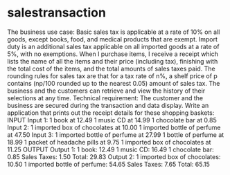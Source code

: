 # salestransaction
The business use case:
Basic sales tax is applicable at a rate of 10% on all goods, except books, food, and medical products that are
exempt. Import duty is an additional sales tax applicable on all imported goods at a rate of 5%, with no
exemptions.
When I purchase items, I receive a receipt which lists the name of all the items and their price (including tax),
finishing with the total cost of the items, and the total amounts of sales taxes paid. The rounding rules for sales tax
are that for a tax rate of n%, a shelf price of p contains (np/100 rounded up to the nearest 0.05) amount of sales
tax.
The business and the customers can retrieve and view the history of their selections at any time.
Technical requirement:
The customer and the business are secured during the transaction and data display.
Write an application that prints out the receipt details for these shopping baskets:
INPUT
Input 1:
1 book at 12.49
1 music CD at 14.99
1 chocolate bar at 0.85
Input 2:
1 imported box of chocolates at 10.00
1 imported bottle of perfume at 47.50
Input 3:
1 imported bottle of perfume at 27.99
1 bottle of perfume at 18.99
1 packet of headache pills at 9.75
1 imported box of chocolates at 11.25
OUTPUT
Output 1:
1 book: 12.49
1 music CD: 16.49
1 chocolate bar: 0.85
Sales Taxes: 1.50
Total: 29.83
Output 2:
1 imported box of chocolates: 10.50
1 imported bottle of perfume: 54.65
Sales Taxes: 7.65
Total: 65.15
